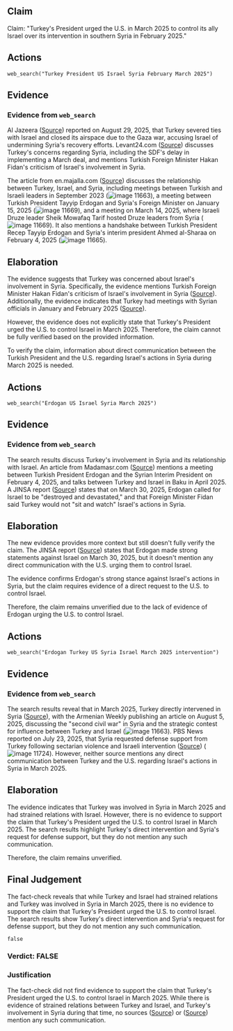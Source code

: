 ## Claim
Claim: "Turkey's President urged the U.S. in March 2025 to control its ally Israel over its intervention in southern Syria in February 2025."

## Actions
```
web_search("Turkey President US Israel Syria February March 2025")
```

## Evidence
### Evidence from `web_search`
Al Jazeera ([Source](https://www.aljazeera.com/news/2025/8/29/turkiye-closes-airspace-to-israel-entirely-cutting-ties-over-gaza-war)) reported on August 29, 2025, that Turkey severed ties with Israel and closed its airspace due to the Gaza war, accusing Israel of undermining Syria's recovery efforts. Levant24.com ([Source](https://levant24.com/news/2025/08/turkey-watchful-as-sdf-delays-implementation-of-march-deal/)) discusses Turkey's concerns regarding Syria, including the SDF's delay in implementing a March deal, and mentions Turkish Foreign Minister Hakan Fidan's criticism of Israel's involvement in Syria.

The article from en.majalla.com ([Source](https://en.majalla.com/node/326812/politics/israel-and-t%C3%BCrkiye-must-clarify-their-red-lines-syria)) discusses the relationship between Turkey, Israel, and Syria, including meetings between Turkish and Israeli leaders in September 2023 (![image 11663](media/2025-08-31_00-00-1756598456-651624.jpg)), a meeting between Turkish President Tayyip Erdogan and Syria's Foreign Minister on January 15, 2025 (![image 11669](media/2025-08-31_00-01-1756598466-391800.jpg)), and a meeting on March 14, 2025, where Israeli Druze leader Sheik Mowafaq Tarif hosted Druze leaders from Syria (![image 11669](media/2025-08-31_00-01-1756598466-391800.jpg)). It also mentions a handshake between Turkish President Recep Tayyip Erdogan and Syria's interim president Ahmed al-Sharaa on February 4, 2025 (![image 11665](media/2025-08-31_00-00-1756598458-237422.jpg)).


## Elaboration
The evidence suggests that Turkey was concerned about Israel's involvement in Syria. Specifically, the evidence mentions Turkish Foreign Minister Hakan Fidan's criticism of Israel's involvement in Syria ([Source](https://levant24.com/news/2025/08/turkey-watchful-as-sdf-delays-implementation-of-march-deal/)). Additionally, the evidence indicates that Turkey had meetings with Syrian officials in January and February 2025 ([Source](https://en.majalla.com/node/326812/politics/israel-and-t%C3%BCrkiye-must-clarify-their-red-lines-syria)).

However, the evidence does not explicitly state that Turkey's President urged the U.S. to control Israel in March 2025. Therefore, the claim cannot be fully verified based on the provided information.

To verify the claim, information about direct communication between the Turkish President and the U.S. regarding Israel's actions in Syria during March 2025 is needed.


## Actions
```
web_search("Erdogan US Israel Syria March 2025")
```

## Evidence
### Evidence from `web_search`
The search results discuss Turkey's involvement in Syria and its relationship with Israel.  An article from Madamasr.com ([Source](https://www.madamasr.com/en/2025/08/28/feature/politics/the-new-syria-under-israeli-american-construction/)) mentions a meeting between Turkish President Erdogan and the Syrian Interim President on February 4, 2025, and talks between Turkey and Israel in Baku in April 2025. A JINSA report ([Source](https://jinsa.org/wp-content/uploads/2025/04/Erdogan-Israels-Destruction-2025.pdf)) states that on March 30, 2025, Erdogan called for Israel to be "destroyed and devastated," and that Foreign Minister Fidan said Turkey would not "sit and watch" Israel's actions in Syria.


## Elaboration
The new evidence provides more context but still doesn't fully verify the claim. The JINSA report ([Source](https://jinsa.org/wp-content/uploads/2025/04/Erdogan-Israels-Destruction-2025.pdf)) states that Erdogan made strong statements against Israel on March 30, 2025, but it doesn't mention any direct communication with the U.S. urging them to control Israel.

The evidence confirms Erdogan's strong stance against Israel's actions in Syria, but the claim requires evidence of a direct request to the U.S. to control Israel.

Therefore, the claim remains unverified due to the lack of evidence of Erdogan urging the U.S. to control Israel.


## Actions
```
web_search("Erdogan Turkey US Syria Israel March 2025 intervention")
```

## Evidence
### Evidence from `web_search`
The search results reveal that in March 2025, Turkey directly intervened in Syria ([Source](https://armenianweekly.com/2025/08/05/syrias-second-civil-war-turkey-and-israels-strategic-contest-for-influence/)), with the Armenian Weekly publishing an article on August 5, 2025, discussing the "second civil war" in Syria and the strategic contest for influence between Turkey and Israel (![image 11663](media/2025-08-31_00-00-1756598456-651624.jpg)). PBS News reported on July 23, 2025, that Syria requested defense support from Turkey following sectarian violence and Israeli intervention ([Source](https://www.pbs.org/newshour/world/syria-asks-turkey-for-defense-support-after-weeks-of-sectarian-violence)) (![image 11724](media/2025-08-31_00-02-1756598571-233930.jpg)). However, neither source mentions any direct communication between Turkey and the U.S. regarding Israel's actions in Syria in March 2025.


## Elaboration
The evidence indicates that Turkey was involved in Syria in March 2025 and had strained relations with Israel. However, there is no evidence to support the claim that Turkey's President urged the U.S. to control Israel in March 2025. The search results highlight Turkey's direct intervention and Syria's request for defense support, but they do not mention any such communication.

Therefore, the claim remains unverified.


## Final Judgement
The fact-check reveals that while Turkey and Israel had strained relations and Turkey was involved in Syria in March 2025, there is no evidence to support the claim that Turkey's President urged the U.S. to control Israel. The search results show Turkey's direct intervention and Syria's request for defense support, but they do not mention any such communication.

`false`

### Verdict: FALSE

### Justification
The fact-check did not find evidence to support the claim that Turkey's President urged the U.S. to control Israel in March 2025. While there is evidence of strained relations between Turkey and Israel, and Turkey's involvement in Syria during that time, no sources ([Source](https://armenianweekly.com/2025/08/05/syrias-second-civil-war-turkey-and-israels-strategic-contest-for-influence/)) or ([Source](https://www.pbs.org/newshour/world/syria-asks-turkey-for-defense-support-after-weeks-of-sectarian-violence)) mention any such communication.
